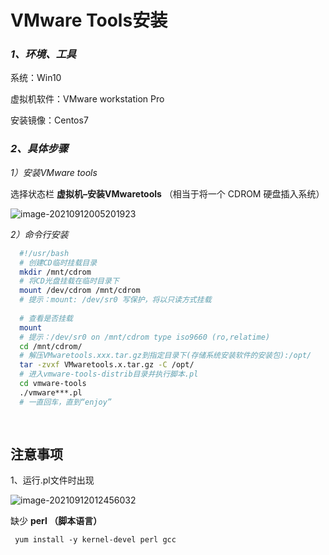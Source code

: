 # VMware Tools安装

### *1、环境、工具*

系统：Win10

虚拟机软件：VMware workstation Pro

安装镜像：Centos7

### *2、具体步骤*

*1）安装VMware tools*

选择状态栏 **虚拟机–安装VMwaretools** （相当于将一个 CDROM 硬盘插入系统）

![image-20210912005201923](C:\Users\LGB\AppData\Roaming\Typora\typora-user-images\image-20210912005201923.png)

*2）命令行安装*

```bash
  #!/usr/bash
  # 创建CD临时挂载目录
  mkdir /mnt/cdrom
  # 将CD光盘挂载在临时目录下
  mount /dev/cdrom /mnt/cdrom
  # 提示：mount: /dev/sr0 写保护，将以只读方式挂载
  
  # 查看是否挂载
  mount 
  # 提示：/dev/sr0 on /mnt/cdrom type iso9660 (ro,relatime)
  cd /mnt/cdrom/
  # 解压VMwaretools.xxx.tar.gz到指定目录下(存储系统安装软件的安装包):/opt/
  tar -zvxf VMwaretools.x.tar.gz -C /opt/
  # 进入vmware-tools-distrib目录并执行脚本.pl
  cd vmware-tools 
  ./vmware***.pl
  # 一直回车，直到“enjoy”
  
  
```

## 注意事项

1、运行.pl文件时出现

![image-20210912012456032](C:\Users\LGB\AppData\Roaming\Typora\typora-user-images\image-20210912012456032.png)

缺少 **perl （脚本语言）**

```
 yum install -y kernel-devel perl gcc
```

